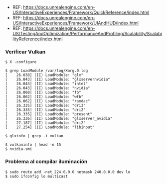 - REF: https://docs.unrealengine.com/en-US/InteractiveExperiences/Framework/QuickReference/index.html
- REF: https://docs.unrealengine.com/en-US/InteractiveExperiences/Framework/UIAndHUD/index.html
- REF: https://docs.unrealengine.com/en-US/TestingAndOptimization/PerformanceAndProfiling/Scalability/ScalabilityReference/index.html


### Verificar Vulkan
~~~
$ X -configure
~~~

~~~
$ grep LoadModule /var/log/Xorg.0.log
[    26.038] (II) LoadModule: "glx"
[    26.043] (II) LoadModule: "glxservernvidia"
[    26.043] (II) LoadModule: "intel"
[    26.043] (II) LoadModule: "nvidia"
[    26.060] (II) LoadModule: "fb"
[    26.062] (II) LoadModule: "wfb"
[    26.062] (II) LoadModule: "ramdac"
[    26.335] (II) LoadModule: "dri3"
[    26.335] (II) LoadModule: "dri2"
[    26.335] (II) LoadModule: "present"
[    26.336] (II) LoadModule: "glxserver_nvidia"
[    27.187] (II) LoadModule: "dri2"
[    27.254] (II) LoadModule: "libinput"
~~~

~~~
$ glxinfo | grep -i vulkan
~~~

~~~
$ vulkaninfo | head -n 15
$ nvidia-smi
~~~


### Problema al compilar iluminación
~~~
$ sudo route add -net 224.0.0.0 netmask 240.0.0.0 dev lo
$ sudo ifconfig lo multicast
~~~

